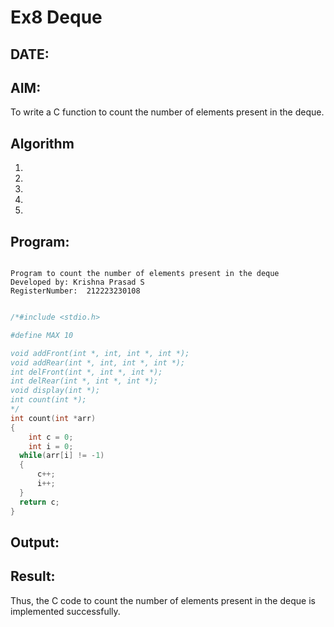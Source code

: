 # Ex8 Deque
## DATE:
## AIM:
To write a C function to count the number of elements present in the deque.

## Algorithm
1. 
2. 
3. 
4.  
5.   

## Program:
```

Program to count the number of elements present in the deque
Developed by: Krishna Prasad S
RegisterNumber:  212223230108

```
```c

/*#include <stdio.h>

#define MAX 10

void addFront(int *, int, int *, int *);
void addRear(int *, int, int *, int *);
int delFront(int *, int *, int *);
int delRear(int *, int *, int *);
void display(int *);
int count(int *);
*/
int count(int *arr) 
{
    int c = 0;
    int i = 0;
  while(arr[i] != -1)
  {
      c++;
      i++;
  }
  return c;
}

```
## Output:



## Result:
Thus, the C code to count the number of elements present in the deque is implemented successfully.
